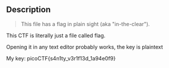 ## Description

>This file has a flag in plain sight (aka "in-the-clear").

This CTF is literally just a file called flag.

Opening it in any text editor probably works, the key is plaintext

My key: picoCTF{s4n1ty_v3r1f13d_1a94e0f9}
